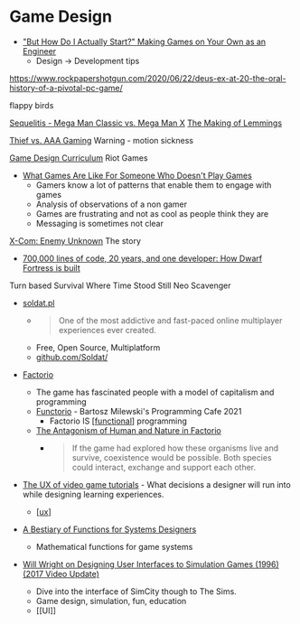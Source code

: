 Game Design
===========

* ["But How Do I Actually Start?" Making Games on Your Own as an Engineer](https://blog.eyas.sh/2021/02/unity-for-engineers-pt11-development-process/)
    * Design -> Development tips

https://www.rockpapershotgun.com/2020/06/22/deus-ex-at-20-the-oral-history-of-a-pivotal-pc-game/

flappy birds

[Sequelitis - Mega Man Classic vs. Mega Man X](https://www.youtube.com/watch?v=8FpigqfcvlM)
[The Making of Lemmings](https://readonlymemory.vg/the-making-of-lemmings/)

[Thief vs. AAA Gaming](https://www.youtube.com/watch?v=jPqwDGXxLhU&feature=emb_logo) Warning - motion sickness

[Game Design Curriculum](https://www.riotgames.com/en/urf-academy/curriculum-guide) Riot Games

* [What Games Are Like For Someone Who Doesn't Play Games](https://www.youtube.com/watch?v=ax7f3JZJHSw)
    * Gamers know a lot of patterns that enable them to engage with games
    * Analysis of observations of a non gamer
    * Games are frustrating and not as cool as people think they are
    * Messaging is sometimes not clear

[X-Com: Enemy Unknown](https://www.filfre.net/2020/09/x-com/) The story

* [700,000 lines of code, 20 years, and one developer: How Dwarf Fortress is built](https://stackoverflow.blog/2021/07/28/700000-lines-of-code-20-years-and-one-developer-how-dwarf-fortress-is-built/)

Turn based Survival
 Where Time Stood Still
 Neo Scavenger

* [soldat.pl](https://soldat.pl/en/)
    * > One of the most addictive and fast-paced online multiplayer experiences ever created.
    * Free, Open Source, Multiplatform
    * [github.com/Soldat/](https://github.com/Soldat/soldat)

* [Factorio](https://factorio.com/)
    * The game has fascinated people with a model of capitalism and programming
    * [Functorio](https://bartoszmilewski.com/2021/02/16/functorio/) - Bartosz Milewski's Programming Cafe 2021
        * Factorio IS [[functional]] programming
    * [The Antagonism of Human and Nature in Factorio](https://molily.de/antagonism-human-nature/)
        * > If the game had explored how these organisms live and survive, coexistence would be possible. Both species could interact, exchange and support each other. 

* [The UX of video game tutorials](https://uxdesign.cc/the-ux-of-video-game-tutorials-7e7bc37e2ceb) - What decisions a designer will run into while designing learning experiences.
    * [[ux]]
* [A Bestiary of Functions for Systems Designers](https://brunodias.dev/2021/03/19/functions-for-system-designers.html)
    * Mathematical functions for game systems

* [Will Wright on Designing User Interfaces to Simulation Games (1996) (2017 Video Update)](https://donhopkins.medium.com/designing-user-interfaces-to-simulation-games-bd7a9d81e62d)
    * Dive into the interface of SimCity though to The Sims.
    * Game design, simulation, fun, education
    * [[UI]]

[//begin]: # "Autogenerated link references for markdown compatibility"
[functional]: functional.md "Functional Programming"
[ux]: ux.md "ux - User Experience"
[//end]: # "Autogenerated link references"